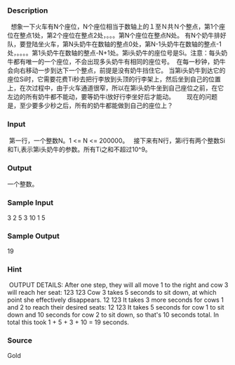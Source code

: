 
### Description
  想象一下火车有N个座位，N个座位相当于数轴上的１至Ｎ共Ｎ个整点，第1个座位在整点1处，第2个座位在整点2处，。。。第N个座位在整点N处。 有N个奶牛排好队，要登陆坐火车，第N头奶牛在数轴的整点0处，第N-1头奶牛在数轴的整点-1处，。。。。第1头奶牛在数轴的整点-N+1处。第i头奶牛的座位号是Si。注意：每头奶牛都有唯一的一个座位，不会出现多头奶牛有相同的座位号。 
在每一秒钟，奶牛会向右移动一步到达下一个整点，前提是没有奶牛挡住它。 当第i头奶牛到达它的座位Si时，它需要花费Ti秒去把行李放到头顶的行李架上，然后坐到自己的位置上，在次过程中，由于火车通道很窄，所以在第i头奶牛坐到自己座位之前，在它左边的所有奶牛都不能动，要等奶牛i放好行李坐好后才能动。      
现在的问题是，至少要多少秒之后，所有的奶牛都能做到自己的座位上？ 
### Input
 第一行，一个整数N。1 <= N <= 200000。 
 接下来有N行，第i行有两个整数Si和Ti,表示第i头奶牛的参数。所有Ti之和不超过10^9。    
### Output
一个整数。 
### Sample Input
3
2 5
3 10
1 5
### Sample Output
19

### Hint
 OUTPUT DETAILS: After one step, they will all move 1 to the right and cow 3 will reach her seat: 123 123 Cow 3 takes 5 seconds to sit down, at which point she effectively disappears. 12 123 It takes 3 more seconds for cows 1 and 2 to reach their desired seats: 12 123 It takes 5 seconds for cow 1 to sit down and 10 seconds for cow 2 to sit down, so that's 10 seconds total. In total this took 1 + 5 + 3 + 10 = 19 seconds. 
### Source
Gold